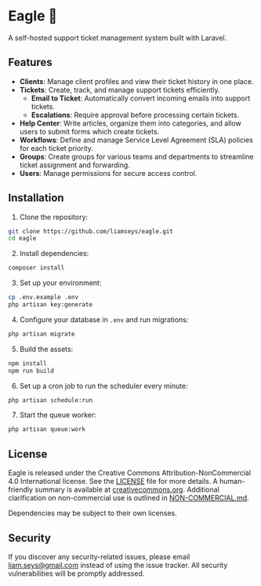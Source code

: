 # Eagle 🦅

A self-hosted support ticket management system built with Laravel.

## Features

- **Clients**: Manage client profiles and view their ticket history in one place.
- **Tickets**: Create, track, and manage support tickets efficiently.
  - **Email to Ticket**: Automatically convert incoming emails into support tickets.
  - **Escalations**: Require approval before processing certain tickets.
- **Help Center**: Write articles, organize them into categories, and allow users to submit forms which create tickets.
- **Workflows**: Define and manage Service Level Agreement (SLA) policies for each ticket priority.
- **Groups**: Create groups for various teams and departments to streamline ticket assignment and forwarding.
- **Users**: Manage permissions for secure access control.

## Installation

1. Clone the repository:

```bash
git clone https://github.com/liamseys/eagle.git
cd eagle
```

2. Install dependencies:

```bash
composer install
```

3. Set up your environment:

```bash
cp .env.example .env
php artisan key:generate
```

4. Configure your database in `.env` and run migrations:

```bash
php artisan migrate
```

5. Build the assets:

```bash
npm install
npm run build
```

6. Set up a cron job to run the scheduler every minute:

```bash
php artisan schedule:run
```

7. Start the queue worker:

```bash
php artisan queue:work
```

## License

Eagle is released under the Creative Commons Attribution-NonCommercial 4.0 International license. See the [LICENSE](LICENSE) file for more details. A human-friendly summary is available at [creativecommons.org](https://creativecommons.org/licenses/by-nc/4.0/). Additional clarification on non-commercial use is outlined in [NON-COMMERCIAL.md](NON-COMMERCIAL.md).

Dependencies may be subject to their own licenses.

## Security

If you discover any security-related issues, please email [liam.seys@gmail.com](mailto:liam.seys@gmail.com) instead of using the issue tracker. All security vulnerabilities will be promptly addressed.
